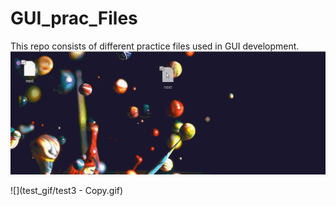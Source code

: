 # GUI_prac_Files
This repo consists of different practice files used in GUI development.
![](test_gif/test3.gif)


![](test_gif/test3 - Copy.gif)

